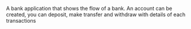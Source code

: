 A bank application that shows the flow of a bank. An account can be created, you can deposit, make transfer and withdraw with details of each transactions

